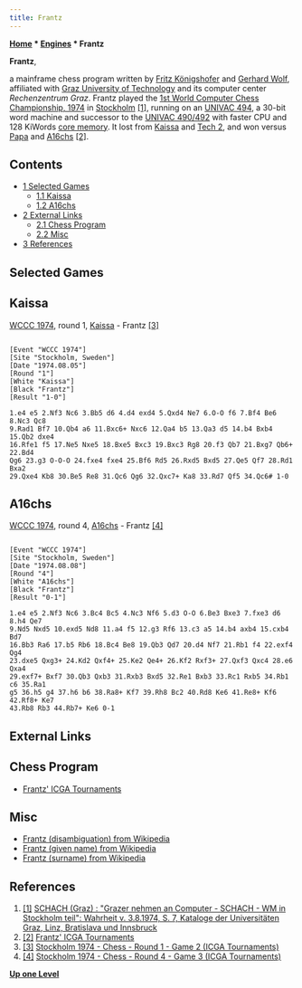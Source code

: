 ```yaml
---
title: Frantz
---
```

**[Home](Home "Home") * [Engines](Engines "Engines") * Frantz**

**Frantz**,

a mainframe chess program written by [Fritz Königshofer](Fritz_K%C3%B6nigshofer "Fritz Königshofer") and [Gerhard Wolf](Gerhard_Wolf "Gerhard Wolf"), affiliated with [Graz University of Technology](https://en.wikipedia.org/wiki/Graz_University_of_Technology) and its computer center *Rechenzentrum Graz*. Frantz played the [1st World Computer Chess Championship, 1974](WCCC_1974 "WCCC 1974") in [Stockholm](https://en.wikipedia.org/wiki/Stockholm) <a id="cite-note-1" href="#cite-ref-1">[1]</a>, running on an [UNIVAC 494](UNIVAC_494 "UNIVAC 494"), a 30-bit word machine and successor to the [UNIVAC 490/492](https://en.wikipedia.org/wiki/UNIVAC_490) with faster CPU and 128 KiWords [core memory](Memory#Core "Memory"). It lost from [Kaissa](Kaissa "Kaissa") and [Tech 2](Tech "Tech"), and won versus [Papa](Papa "Papa") and [A16chs](A16chs "A16chs") <a id="cite-note-2" href="#cite-ref-2">[2]</a>.

## Contents

- [1 Selected Games](#selected-games)
  - [1.1 Kaissa](#kaissa)
  - [1.2 A16chs](#a16chs)
- [2 External Links](#external-links)
  - [2.1 Chess Program](#chess-program)
  - [2.2 Misc](#misc)
- [3 References](#references)

## Selected Games

## Kaissa

[WCCC 1974](WCCC_1974 "WCCC 1974"), round 1, [Kaissa](Kaissa "Kaissa") - Frantz <a id="cite-note-3" href="#cite-ref-3">[3]</a>

```

[Event "WCCC 1974"]
[Site "Stockholm, Sweden"]
[Date "1974.08.05"]
[Round "1"]
[White "Kaissa"]
[Black "Frantz"]
[Result "1-0"]

1.e4 e5 2.Nf3 Nc6 3.Bb5 d6 4.d4 exd4 5.Qxd4 Ne7 6.O-O f6 7.Bf4 Be6 8.Nc3 Qc8 
9.Rad1 Bf7 10.Qb4 a6 11.Bxc6+ Nxc6 12.Qa4 b5 13.Qa3 d5 14.b4 Bxb4 15.Qb2 dxe4 
16.Rfe1 f5 17.Ne5 Nxe5 18.Bxe5 Bxc3 19.Bxc3 Rg8 20.f3 Qb7 21.Bxg7 Qb6+ 22.Bd4 
Qg6 23.g3 O-O-O 24.fxe4 fxe4 25.Bf6 Rd5 26.Rxd5 Bxd5 27.Qe5 Qf7 28.Rd1 Bxa2 
29.Qxe4 Kb8 30.Be5 Re8 31.Qc6 Qg6 32.Qxc7+ Ka8 33.Rd7 Qf5 34.Qc6# 1-0 

```

## A16chs

[WCCC 1974](WCCC_1974 "WCCC 1974"), round 4, [A16chs](A16chs "A16chs") - Frantz <a id="cite-note-4" href="#cite-ref-4">[4]</a>

```

[Event "WCCC 1974"]
[Site "Stockholm, Sweden"]
[Date "1974.08.08"]
[Round "4"]
[White "A16chs"]
[Black "Frantz"]
[Result "0-1"]

1.e4 e5 2.Nf3 Nc6 3.Bc4 Bc5 4.Nc3 Nf6 5.d3 O-O 6.Be3 Bxe3 7.fxe3 d6 8.h4 Qe7 
9.Nd5 Nxd5 10.exd5 Nd8 11.a4 f5 12.g3 Rf6 13.c3 a5 14.b4 axb4 15.cxb4 Bd7 
16.Bb3 Ra6 17.b5 Rb6 18.Bc4 Be8 19.Qb3 Qd7 20.d4 Nf7 21.Rb1 f4 22.exf4 Qg4 
23.dxe5 Qxg3+ 24.Kd2 Qxf4+ 25.Ke2 Qe4+ 26.Kf2 Rxf3+ 27.Qxf3 Qxc4 28.e6 Qxa4 
29.exf7+ Bxf7 30.Qb3 Qxb3 31.Rxb3 Bxd5 32.Re1 Bxb3 33.Rc1 Rxb5 34.Rb1 c6 35.Ra1 
g5 36.h5 g4 37.h6 b6 38.Ra8+ Kf7 39.Rh8 Bc2 40.Rd8 Ke6 41.Re8+ Kf6 42.Rf8+ Ke7 
43.Rb8 Rb3 44.Rb7+ Ke6 0-1 

```

## External Links

## Chess Program

- [Frantz' ICGA Tournaments](https://www.game-ai-forum.org/icga-tournaments/program.php?id=47)

## Misc

- [Frantz (disambiguation) from Wikipedia](https://en.wikipedia.org/wiki/Frantz)
- [Frantz (given name) from Wikipedia](https://en.wikipedia.org/wiki/Frantz_%28given_name%29)
- [Frantz (surname) from Wikipedia](https://en.wikipedia.org/wiki/Frantz_%28surname%29)

## References

1. <a id="cite-ref-1" href="#cite-note-1">[1]</a> [SCHACH (Graz) : "Grazer nehmen an Computer - SCHACH - WM in Stockholm teil": Wahrheit v. 3.8.1974, S. 7, Kataloge der Universitäten Graz, Linz, Bratislava und Innsbruck](http://webapp.uibk.ac.at/alo_cat/card.jsp?id=12537152&pos=43)
1. <a id="cite-ref-2" href="#cite-note-2">[2]</a> [Frantz' ICGA Tournaments](https://www.game-ai-forum.org/icga-tournaments/program.php?id=47)
1. <a id="cite-ref-3" href="#cite-note-3">[3]</a> [Stockholm 1974 - Chess - Round 1 - Game 2 (ICGA Tournaments)](https://www.game-ai-forum.org/icga-tournaments/round.php?tournament=7&round=1&id=2)
1. <a id="cite-ref-4" href="#cite-note-4">[4]</a> [Stockholm 1974 - Chess - Round 4 - Game 3 (ICGA Tournaments)](https://www.game-ai-forum.org/icga-tournaments/round.php?tournament=7&round=4&id=3)

**[Up one Level](Engines "Engines")**

